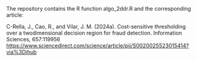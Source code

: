 The repository contains the R function algo_2ddr.R and the corresponding article:

C-Rella, J., Cao, R., and Vilar, J. M. (2024a). Cost-sensitive thresholding over a twodimensional decision region for fraud detection. Information Sciences, 657:119956
https://www.sciencedirect.com/science/article/pii/S0020025523015414?via%3Dihub
